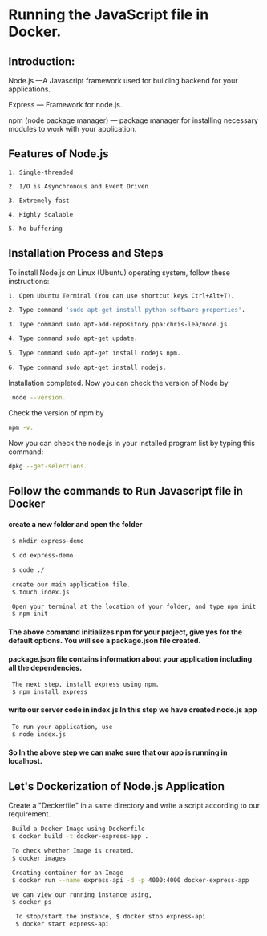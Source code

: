 
# Running the JavaScript file in Docker.
## Introduction:
   Node.js —A Javascript framework used for building backend for your applications.
   
   Express — Framework for node.js.
   
   npm (node package manager) — package manager for installing necessary modules to work with your application.


## Features of Node.js

    1. Single-threaded

    2. I/O is Asynchronous and Event Driven

    3. Extremely fast

    4. Highly Scalable

    5. No buffering


## Installation Process and Steps


To install Node.js on Linux (Ubuntu) operating system, follow these instructions:

    1. Open Ubuntu Terminal (You can use shortcut keys Ctrl+Alt+T). 
```bash
2. Type command 'sudo apt-get install python-software-properties'.
```
```bash
3. Type command sudo apt-add-repository ppa:chris-lea/node.js.
```
```bash
4. Type command sudo apt-get update.
```
```bash
5. Type command sudo apt-get install nodejs npm.
```
```bash
6. Type command sudo apt-get install nodejs.
```

Installation completed. Now you can check the version of Node by 

```bash
 node --version.
```
Check the version of npm by 

```bash
npm -v.
```
Now you can check the node.js in your installed program list by typing this command:
```bash
dpkg --get-selections.
```

## Follow the commands to Run Javascript file in Docker

#### create a new folder and open the folder

```bash
 $ mkdir express-demo
```

```bash
 $ cd express-demo
```

```bash
 $ code ./
```

```bash
 create our main application file.
 $ touch index.js
```

```bash
 Open your terminal at the location of your folder, and type npm init
 $ npm init
```
#### The above command initializes npm for your project, give yes for the default options. You will see a package.json file created.

#### package.json file contains information about your application including all the dependencies.

```bash
 The next step, install express using npm.
 $ npm install express
```
#### write our server code in index.js In this step we have created node.js app

```bash
 To run your application, use
 $ node index.js
```
#### So In the above step we can make sure that our app is running in localhost.




## Let's Dockerization of Node.js Application

Create a "Deckerfile" in a same directory and write a script according to our requirement.

```bash
 Build a Docker Image using Dockerfile
 $ docker build -t docker-express-app .
```

```bash
 To check whether Image is created.
 $ docker images
```

```bash
 Creating container for an Image
 $ docker run --name express-api -d -p 4000:4000 docker-express-app
```

```bash
 we can view our running instance using,
 $ docker ps
```
```bash
  To stop/start the instance, $ docker stop express-api
  $ docker start express-api
```

